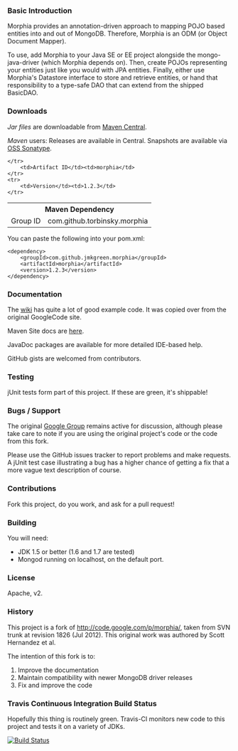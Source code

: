 ### Basic Introduction

Morphia provides an annotation-driven approach to mapping POJO based entities into and out of MongoDB. Therefore, Morphia is an ODM (or Object Document Mapper).

To use, add Morphia to your Java SE or EE project alongside the mongo-java-driver (which Morphia depends on). Then, create POJOs representing your entities just like you would with JPA entities. Finally, either use Morphia's Datastore interface to store and retrieve entities, or hand that responsibility to a type-safe DAO that can extend from the shipped BasicDAO.

### Downloads

*Jar files* are downloadable from [Maven Central](http://search.maven.org/#search%7Cga%7C1%7Cg%3A%22com.github.torbinsky.morphia%22).

*Maven* users: Releases are available in Central. Snapshots are available via [OSS Sonatype](https://oss.sonatype.org).

<table>
	<tr>
		<th colspan="2">Maven Dependency</td>
	</tr>
	<tr>
		<td>Group ID</td><td>com.github.torbinsky.morphia</td>

	</tr>
		<td>Artifact ID</td><td>morphia</td>
	</tr>
	<tr>
		<td>Version</td><td>1.2.3</td>
	</tr>
</table>

You can paste the following into your pom.xml:
```
<dependency>
    <groupId>com.github.jmkgreen.morphia</groupId>
    <artifactId>morphia</artifactId>
    <version>1.2.3</version>
</dependency>
```

### Documentation

The [wiki](https://github.com/jmkgreen/morphia/wiki) has quite a lot of good example code.
It was copied over from the original GoogleCode site.

Maven Site docs are [here](http://jmkgreen.github.com/morphia).

JavaDoc packages are available for more detailed IDE-based help.

GitHub gists are welcomed from contributors.

### Testing

jUnit tests form part of this project. If these are green, it's shippable!

### Bugs / Support

The original [Google Group](http://groups.google.com/group/morphia) remains active for discussion, although please take care to note if you are using the original project's code or the code from this fork.

Please use the GitHub issues tracker to report problems and make requests. A jUnit test case illustrating a bug has a higher chance of getting a fix that a more vague text description of course.

### Contributions

Fork this project, do you work, and ask for a pull request!

### Building

You will need:

* JDK 1.5 or better (1.6 and 1.7 are tested)
* Mongod running on localhost, on the default port.

### License

Apache, v2.

### History

This project is a fork of http://code.google.com/p/morphia/, taken from SVN trunk at revision 1826 (Jul 2012). This original work was authored by Scott Hernandez et al.

The intention of this fork is to:

1. Improve the documentation
2. Maintain compatibility with newer MongoDB driver releases
3. Fix and improve the code

### Travis Continuous Integration Build Status

Hopefully this thing is routinely green. Travis-CI monitors new code to this project and tests it on a variety of JDKs.

[![Build Status](https://secure.travis-ci.org/jmkgreen/morphia.png?branch=master)](https://travis-ci.org/jmkgreen/morphia)
